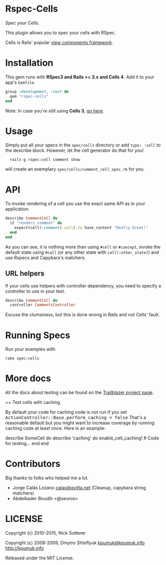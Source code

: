 # Rspec-Cells

_Spec your Cells._

This plugin allows you to spec your cells with RSpec.

Cells is Rails' popular [view components framework](http://github.com/apotonick/cells).

# Installation

This gem runs with **RSpec3 and Rails >= 3.x and Cells 4**. Add it to your app's `Gemfile`.

```ruby
group :development, :test do
  gem "rspec-cells"
end
```

Note: In case you're still using **Cells 3**, [go here](https://github.com/apotonick/rspec-cells/tree/cells-3).

# Usage

Simply put all your specs in the `spec/cells` directory or add `type: :cell` to the describe block.
However, let the cell generator do that for you!

```
  rails g rspec:cell comment show
```

will create an exemplary `spec/cells/comment_cell_spec.rb` for you.


# API

To invoke rendering of a cell you use the exact same API as in your application.

```ruby
describe CommentCell do
  it "renders comment" do
    expect(cell(:comment).call).to have_content "Really Great!"
  end
end
```

As you can see, it is nothing more than using `#cell` or `#concept`, invoke the default state using `#call` (or any other state with `call(:other_state)`) and use Rspecs and Capybara's matchers.


## URL helpers

If your cells use helpers with controller dependency, you need to specify a controller to use in your test.

```ruby
describe CommentCell do
  controller CommentsController
```

Excuse the clumsiness, but this is done wrong in Rails and not Cells' fault.

# Running Specs

Run your examples with

```
rake spec:cells
```

# More docs

All the docs about testing can be found on the [Trailblazer project page](http://trailblazerb.org/gems/cells/testing.html).

== Test cells with caching

By default your code for caching code is not run if you set <tt>ActionController::Base.perform_caching = false</tt>
That's a reasonable default but you might want to increase coverage by running caching code at least once.
Here is an example:

  describe SomeCell do
    describe 'caching' do
      enable_cell_caching!
      # Code for testing...
    end
  end


# Contributors

Big thanks to folks who helped me a lot.

* Jorge Calás Lozano <calas@qvitta.net> (Cleanup, capybara string matchers)
* Abdelkader Boudih <@seuros>

# LICENSE

Copyright (c) 2010-2015, Nick Sutterer

Copyright (c) 2008-2009, Dmytro Shteflyuk <kpumuk@kpumuk.info> http://kpumuk.info

Released under the MIT License.
